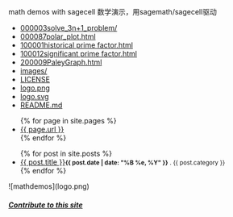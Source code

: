 math demos with sagecell 数学演示，用sagemath/sagecell驱动
<ul>
<li><a href="000003solve_3n%2B1_problem/">000003solve_3n+1_problem/</a></li>
<li><a href="000087polar_plot.html">000087polar_plot.html</a></li>
<li><a href="100001historical%20prime%20factor.html">100001historical prime factor.html</a></li>
<li><a href="100012significant%20prime%20factor.html">100012significant prime factor.html</a></li>
<li><a href="200009PaleyGraph.html">200009PaleyGraph.html</a></li>
<li><a href="images/">images/</a></li>
<li><a href="LICENSE">LICENSE</a></li>
<li><a href="logo.png">logo.png</a></li>
<li><a href="logo.svg">logo.svg</a></li>
<li><a href="README.md">README.md</a></li>
</ul>

<ul>
  {% for page in site.pages %}
  <li><a href="{{ page.url }}">{{ page.url }}</a></li>
  {% endfor %}
</ul>
<ul>
{% for post in site.posts %}	
    <li><a href="{{ post.url }}">{{ post.title }}</a><small><strong>{{ post.date | date: "%B %e, %Y" }}</strong> . {{ post.category }} </small></li>	
{% endfor %}
</ul>
![mathdemos](logo.png)
<h5><a href="https://github.com/2293/mathdemos/new/main">Contribute to this site</a></h5>